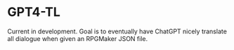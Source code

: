 # GPT4-TL

Current in development. Goal is to eventually have ChatGPT nicely translate all dialogue when given an RPGMaker JSON file.
